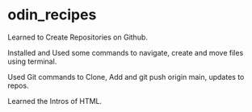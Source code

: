 # odin_recipes

<!-- May 3, 2025 -->

Learned to Create Repositories on Github.

Installed and Used some commands to navigate, create and move files using terminal.

Used Git commands to Clone, Add and git push origin main, updates to repos.

Learned the Intros of HTML.


<!-- May 4,2025 -->

